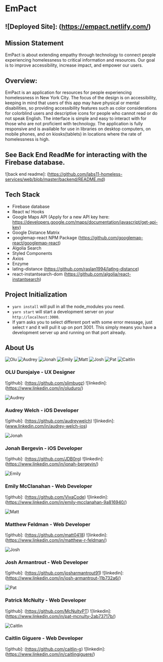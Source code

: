 # EmPact

## ![Deployed Site]: (https://empact.netlify.com/)

## Mission Statement

EmPact is about extending empathy through technology to connect people experiencing homelessness to critical information and resources. Our goal is to improve accessibility, increase impact, and empower our users.

## Overview:

EmPact is an application for resources for people experiencing homelessness in New York City. The focus of the design is on accessibility, keeping in mind that users of this app may have physical or mental disabilities, so providing accessibility features such as color considerations for colorblind users and descriptive icons for people who cannot read or do not speak English. The interface is simple and easy to interact with for those who are not proficient with technology. The application is fully responsive and is available for use in libraries on desktop computers, on mobile phones, and on kiosks(tablets) in locations where the rate of homelessness is high.

## See Back End ReadMe for interacting with the Firebase database.

![back end readme]: (https://github.com/labs11-homeless-services/web/blob/master/backend/README.md)

## Tech Stack

- Firebase database
- React w/ Hooks
- Google Maps API (Apply for a new API key here: https://developers.google.com/maps/documentation/javascript/get-api-key)
- Google Distance Matrix
- googlemap-react NPM Package (https://github.com/googlemap-react/googlemap-react)
- Algolia Search
- Styled Components
- Axios
- Enzyme
- latlng-distance (https://github.com/raslan1994/latlng-distance)
- react-instantsearch-dom (https://github.com/algolia/react-instantsearch)

## Project Initialization

- `yarn install` will pull in all the node_modules you need.
- `yarn start` will start a development server on your `http://localhost:3000`.
- If yarn asks you to select different port with some error message, just select `Y` and it will pull it up on port 3001. This simply means you have a development server up and running on that port already.

## About Us

![Olu](./img/olu2.jpg) ![Audrey](./img/audrey.jpg) ![Jonah](./img/jonah2.jpg) ![Emily](./img/emily.jpg) ![Matt](./img/Matt.jpg) ![Josh](./img/josh.png) ![Pat](./img/Pat.jpg) ![Caitlin](./img/caitlin.jpg)

### OLU Durojaiye - UX Designer

![github]: (https://github.com/slimbugz)
![linkedin]: (https://www.linkedin.com/in/oluduro/)

![Audrey](./img/audrey.jpg)

### Audrey Welch - iOS Developer

![github]: (https://github.com/audreywelch)
![linkedin]: (www.linkedin.com/in/audrey-welch-ios)

![Jonah](./img/jonah2.jpg)

### Jonah Bergevin - iOS Developer

![github]: (https://github.com/JDB0rg)
![linkedin]: (https://www.linkedin.com/in/jonah-bergevin/)

![Emily](./img/emily.jpg)

### Emily McClanahan - Web Developer

![github]: (https://github.com/VivaCode)
![linkedin]: (https://www.linkedin.com/in/emily-mcclanahan-9a816940/)

![Matt](./img/Matt.jpg)

### Matthew Feldman - Web Developer

![github]: (https://github.com/matt0418)
![linkedin]: (https://www.linkedin.com/in/matthew-r-feldman/)

![Josh](./img/josh.png)

### Josh Armantrout - Web Developer

![github]: (https://github.com/josharmantrout91)
![linkedin]: (https://www.linkedin.com/in/josh-armantrout-11b732a6/)

![Pat](./img/Pat.jpg)

### Patrick McNulty - Web Developer

![github]: (https://github.com/McNultyPT)
![linkedin]: (https://www.linkedin.com/in/pat-mcnulty-2ab73717b/)

![Caitlin](./img/caitlin.jpg)

### Caitlin Giguere - Web Developer

![github]: (https://github.com/caitlin-g)
![linkedin]: (https://www.linkedin.com/in/caitlingiguere/)
